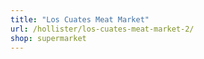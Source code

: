 ```yaml
---
title: "Los Cuates Meat Market"
url: /hollister/los-cuates-meat-market-2/
shop: supermarket
---
```

